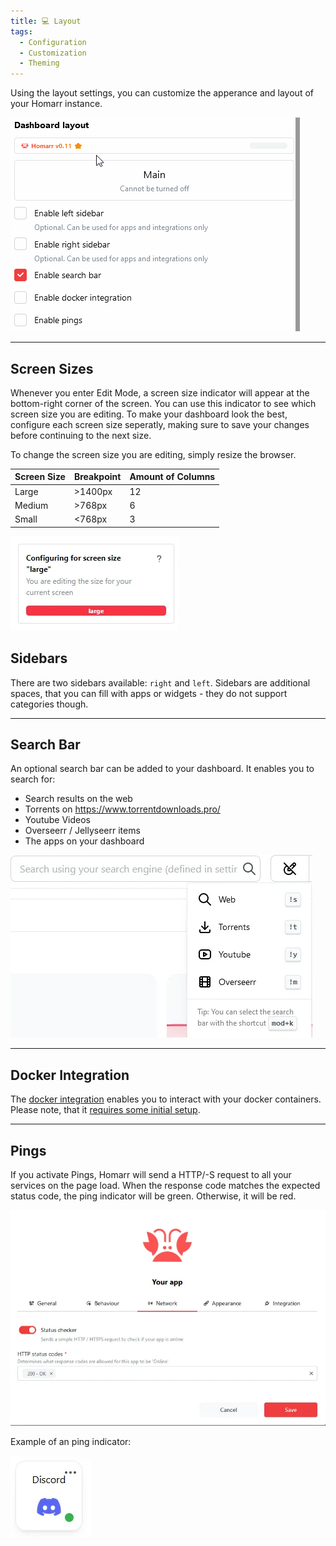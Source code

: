 ```yaml
---
title: 💻 Layout
tags:
  - Configuration
  - Customization
  - Theming
---
```


Using the layout settings, you can customize the apperance and layout of your Homarr instance.

![Layout](img/layout/customize-layout.gif)

---

## Screen Sizes

Whenever you enter Edit Mode, a screen size indicator will appear at the bottom-right corner of the screen. You can use this indicator to see which screen size you are editing. To make your dashboard look the best, configure each screen size seperatly, making sure to save your changes before continuing to the next size.

To change the screen size you are editing, simply resize the browser.

| Screen Size | Breakpoint | Amount of Columns |
|-------------|------------|-------------------|
| Large       | >1400px    | 12                |
| Medium      | >768px     | 6                 |
| Small       | <768px     | 3                 |

![Screen size](./img/layout/screen-size.webp)

## Sidebars

There are two sidebars available: ``right`` and ``left``.
Sidebars are additional spaces, that you can fill with apps or widgets - they do not support categories though.

---

## Search Bar

An optional search bar can be added to your dashboard.
It enables you to search for:
- Search results on the web
- Torrents on https://www.torrentdownloads.pro/
- Youtube Videos
- Overseerr / Jellyseerr items
- The apps on your dashboard

![Search Box Switch](img/layout/search-box-switch.webp)

---

## Docker Integration

The [docker integration](/docs/integrations#🐳-docker) enables you to interact with your docker containers.
Please note, that it [requires some initial setup](/docs/integrations#🐳-docker).

---

## Pings
If you activate Pings, Homarr will send a HTTP/-S request to all your services on the page load.
When the response code matches the expected status code, the ping indicator will be green. Otherwise, it will be red.

![Pings](img/layout/pings.webp)

Example of an ping indicator:

![Pings](img/layout/example-ping.webp)
